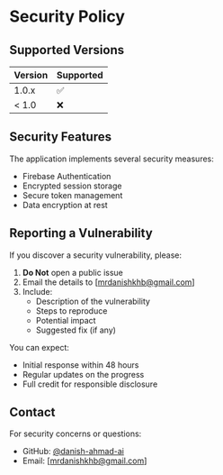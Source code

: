 # Security Policy

## Supported Versions

| Version | Supported          |
| ------- | ------------------ |
| 1.0.x   | :white_check_mark: |
| < 1.0   | :x:                |

## Security Features

The application implements several security measures:

- Firebase Authentication
- Encrypted session storage
- Secure token management
- Data encryption at rest

## Reporting a Vulnerability

If you discover a security vulnerability, please:

1. **Do Not** open a public issue
2. Email the details to [mrdanishkhb@gmail.com]
3. Include:
   - Description of the vulnerability
   - Steps to reproduce
   - Potential impact
   - Suggested fix (if any)

You can expect:
- Initial response within 48 hours
- Regular updates on the progress
- Full credit for responsible disclosure

## Contact

For security concerns or questions:
- GitHub: [@danish-ahmad-ai](https://github.com/danish-ahmad-ai)
- Email: [mrdanishkhb@gmail.com] 